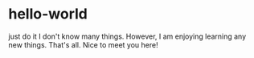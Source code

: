 # hello-world
just do it
I don't know many things. However, I am enjoying learning any new things.
That's all. Nice to meet you here!
